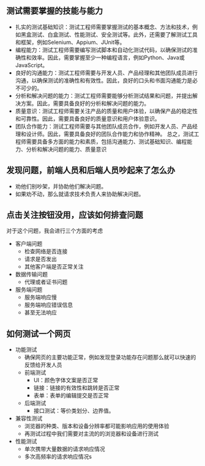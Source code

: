 ## 测试需要掌握的技能与能力
- 扎实的测试基础知识：测试工程师需要掌握测试的基本概念、方法和技术，例如黑盒测试、白盒测试、性能测试、安全测试等。此外，还需要了解测试工具和框架，例如Selenium、Appium、JUnit等。
- 编程能力：测试工程师需要编写测试脚本和自动化测试代码，以确保测试的准确性和效率。因此，需要掌握至少一种编程语言，例如Python、Java或JavaScript。
- 良好的沟通能力：测试工程师需要与开发人员、产品经理和其他团队成员进行沟通，以确保测试的准确性和有效性。因此，良好的口头和书面沟通能力是必不可少的。
- 分析和解决问题的能力：测试工程师需要能够分析测试结果和问题，并提出解决方案。因此，需要具备良好的分析和解决问题的能力。
- 质量意识：测试工程师需要关注产品的质量和用户体验，以确保产品的稳定性和可靠性。因此，需要具备良好的质量意识和用户体验意识。
- 团队合作能力：测试工程师需要与其他团队成员合作，例如开发人员、产品经理和设计师。因此，需要具备良好的团队合作能力和协作精神。
总之，测试工程师需要具备多方面的能力和素质，包括沟通能力、测试基础知识、编程能力、分析和解决问题的能力、质量意识
## 发现问题，前端人员和后端人员吵起来了怎么办
- 劝他们别吵架，并协助他们解决问题。
- 如果劝不动，那么就请求技术负责人来协助解决问题。
## 点击关注按钮没用，应该如何排查问题
对于这个问题，我会进行三个方面的考虑
- 客户端问题
  - 检查网络是否连接
  - 请求是否发出
  - 其他客户端是否正常关注
- 数据传输问题
  - 代理或者证书问题
- 服务端问题
  - 服务端响应慢
  - 服务端响应错误信息
  - 甚至无法响应
## 如何测试一个网页
- 功能测试
  - 确保网页的主要功能正常，例如发现登录功能存在问题那么就可以快速的反馈给开发人员
  - 前端测试
    - UI：颜色字体文案是否正常
    - 链接：链接的有效性和跳转是否正常
    - 表单：表单的编辑提交是否正常
  - 后端测试
    - 接口测试：等价类划分、边界值。
- 兼容性测试
  - 浏览器的种类、版本和设备分辨率都可能影响应用的使用体验
  - 再测试过程中我们需要对主流的的浏览器和设备进行测试
- 性能测试
  - 单次携带大量数据的请求响应情况
  - 多次高频率的请求响应情况s